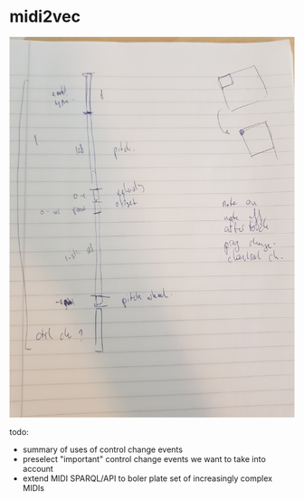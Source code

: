# midi2vec

<img src='img/draft.jpg'></img>

todo:
- summary of uses of control change events
- preselect "important" control change events we want to take into account
- extend MIDI SPARQL/API to boler plate set of increasingly complex MIDIs

